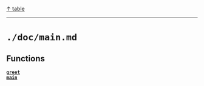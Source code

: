 [&#8593; table](table.md)
***

# `./doc/main.md`
## Functions
**[`greet`](main--greet.md)**  
**[`main`](main--main.md)**  
